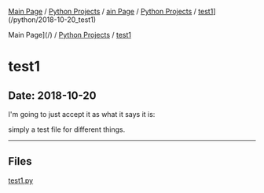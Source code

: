 [Main Page](/) / [Python Projects](/python) / [ain Page](/) / [Python Projects](/python) / [test1](/python/2018-10-20_test1)](/python/2018-10-20_test1)

Main Page](/) / [Python Projects](/python) / [test1](/python/2018-10-20_test1)

# test1

## Date: 2018-10-20

I'm going to just accept it as what it says it is:

simply a test file for different things.

-----

## Files

[test1.py](test1.py)